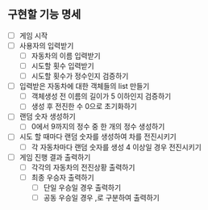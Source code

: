 ## 구현할 기능 명세
- [ ] 게임 시작
- [ ] 사용자의 입력받기
  - [ ] 자동차의 이름 입력받기
  - [ ] 시도할 횟수 입력받기
  - [ ] 시도할 횟수가 정수인지 검증하기
- [ ] 입력받은 자동차에 대한 객체들의 list 만들기
  - [ ] 객체생성 전 이름의 길이가 5 이하인지 검증하기
  - [ ] 생성 후 전진한 수 0으로 초기화하기
- [ ] 랜덤 숫자 생성하기
  - [ ] 0에서 9까지의 정수 중 한 개의 정수 생성하기
- [ ] 시도 할 때마다 랜덤 숫자를 생성하여 차를 전진시키기
  - [ ] 각 자동차마다 랜덤 숫자를 생성 4 이상일 경우 전진시키기
- [ ] 게임 진행 결과 출력하기
  - [ ] 각각의 자동차의 전진상황 출력하기
  - [ ] 최종 우승자 출력하기
    - [ ] 단일 우승일 경우 출력하기
    - [ ] 공동 우승일 경우 ,로 구분하여 출력하기 

